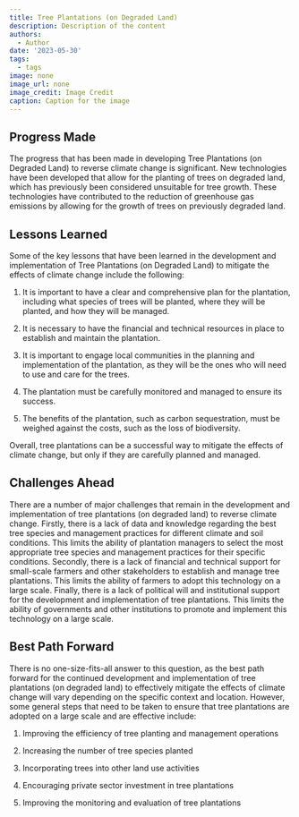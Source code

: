 ```yaml
---
title: Tree Plantations (on Degraded Land)
description: Description of the content
authors:
  - Author
date: '2023-05-30'
tags:
  - tags
image: none
image_url: none
image_credit: Image Credit
caption: Caption for the image
---
```


## Progress Made

The progress that has been made in developing Tree Plantations (on Degraded Land) to reverse climate change is significant. New technologies have been developed that allow for the planting of trees on degraded land, which has previously been considered unsuitable for tree growth. These technologies have contributed to the reduction of greenhouse gas emissions by allowing for the growth of trees on previously degraded land.

## Lessons Learned

Some of the key lessons that have been learned in the development and implementation of Tree Plantations (on Degraded Land) to mitigate the effects of climate change include the following:

1. It is important to have a clear and comprehensive plan for the plantation, including what species of trees will be planted, where they will be planted, and how they will be managed.

2. It is necessary to have the financial and technical resources in place to establish and maintain the plantation.

3. It is important to engage local communities in the planning and implementation of the plantation, as they will be the ones who will need to use and care for the trees.

4. The plantation must be carefully monitored and managed to ensure its success.

5. The benefits of the plantation, such as carbon sequestration, must be weighed against the costs, such as the loss of biodiversity.

Overall, tree plantations can be a successful way to mitigate the effects of climate change, but only if they are carefully planned and managed.

## Challenges Ahead

There are a number of major challenges that remain in the development and implementation of tree plantations (on degraded land) to reverse climate change. Firstly, there is a lack of data and knowledge regarding the best tree species and management practices for different climate and soil conditions. This limits the ability of plantation managers to select the most appropriate tree species and management practices for their specific conditions. Secondly, there is a lack of financial and technical support for small-scale farmers and other stakeholders to establish and manage tree plantations. This limits the ability of farmers to adopt this technology on a large scale. Finally, there is a lack of political will and institutional support for the development and implementation of tree plantations. This limits the ability of governments and other institutions to promote and implement this technology on a large scale.

## Best Path Forward

There is no one-size-fits-all answer to this question, as the best path forward for the continued development and implementation of tree plantations (on degraded land) to effectively mitigate the effects of climate change will vary depending on the specific context and location. However, some general steps that need to be taken to ensure that tree plantations are adopted on a large scale and are effective include:

1. Improving the efficiency of tree planting and management operations

2. Increasing the number of tree species planted

3. Incorporating trees into other land use activities

4. Encouraging private sector investment in tree plantations

5. Improving the monitoring and evaluation of tree plantations
